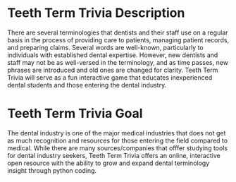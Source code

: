 # Teeth Term Trivia Description

There are several terminologies that dentists and their staff use on a regular basis in the process of providing care to patients, managing patient records, and preparing claims. Several words are well-known, particularly to individuals with established dental expertise. However, new dentists and staff may not be as well-versed in the terminology, and as time passes, new phrases are introduced and old ones are changed for clarity. Teeth Term Trivia will serve as a fun interactive game that educates inexperienced dental students and those entering the dental industry. 

# Teeth Term Trivia Goal

The dental industry is one of the major medical industries that does not get as much recognition and resources for those entering the field compared to medical. While there are many sources/companies that offfer studying tools for dental industry seekers, Teeth Term Trivia offers an online, interactive open resource with the ability to grow and expand dental terminology insight through python coding. 
